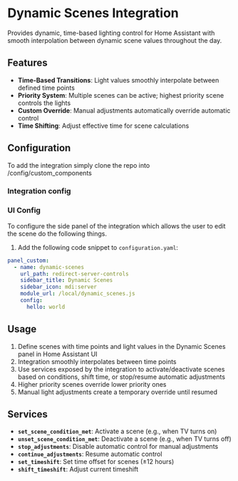 # Dynamic Scenes Integration

Provides dynamic, time-based lighting control for Home Assistant with smooth interpolation between dynamic scene values throughout the day.

## Features

- **Time-Based Transitions**: Light values smoothly interpolate between defined time points
- **Priority System**: Multiple scenes can be active; highest priority scene controls the lights
- **Custom Override**: Manual adjustments automatically override automatic control
- **Time Shifting**: Adjust effective time for scene calculations

## Configuration
To add the integration simply clone the repo into /config/custom_components
### Integration config

### UI Config
To configure the side panel of the integration which allows the user to edit the scene do the following things.

1. Add the following code snippet to `configuration.yaml`:
```yaml
panel_custom:
  - name: dynamic-scenes
    url_path: redirect-server-controls
    sidebar_title: Dynamic Scenes
    sidebar_icon: mdi:server
    module_url: /local/dynamic_scenes.js
    config:
      hello: world
```

## Usage

1. Define scenes with time points and light values in the Dynamic Scenes panel in Home Assistant UI
2. Integration smoothly interpolates between time points
3. Use services exposed by the integration to activate/deactivate scenes based on conditions, shift time, or stop/resume automatic adjustments
4. Higher priority scenes override lower priority ones
5. Manual light adjustments create a temporary override until resumed


## Services

- **`set_scene_condition_met`**: Activate a scene (e.g., when TV turns on)
- **`unset_scene_condition_met`**: Deactivate a scene (e.g., when TV turns off)
- **`stop_adjustments`**: Disable automatic control for manual adjustments
- **`continue_adjustments`**: Resume automatic control
- **`set_timeshift`**: Set time offset for scenes (±12 hours)
- **`shift_timeshift`**: Adjust current timeshift

